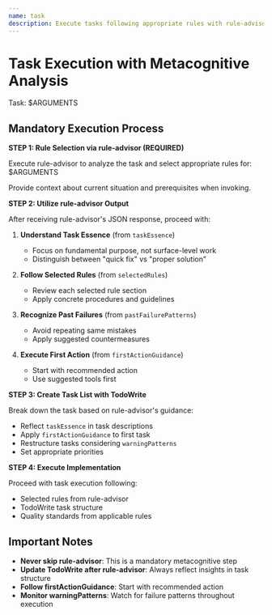 ```yaml
---
name: task
description: Execute tasks following appropriate rules with rule-advisor metacognition
---
```


# Task Execution with Metacognitive Analysis

Task: $ARGUMENTS

## Mandatory Execution Process

**STEP 1: Rule Selection via rule-advisor (REQUIRED)**

Execute rule-advisor to analyze the task and select appropriate rules for: $ARGUMENTS

Provide context about current situation and prerequisites when invoking.

**STEP 2: Utilize rule-advisor Output**

After receiving rule-advisor's JSON response, proceed with:

1. **Understand Task Essence** (from `taskEssence`)
   - Focus on fundamental purpose, not surface-level work
   - Distinguish between "quick fix" vs "proper solution"

2. **Follow Selected Rules** (from `selectedRules`)
   - Review each selected rule section
   - Apply concrete procedures and guidelines

3. **Recognize Past Failures** (from `pastFailurePatterns`)
   - Avoid repeating same mistakes
   - Apply suggested countermeasures

4. **Execute First Action** (from `firstActionGuidance`)
   - Start with recommended action
   - Use suggested tools first

**STEP 3: Create Task List with TodoWrite**

Break down the task based on rule-advisor's guidance:
- Reflect `taskEssence` in task descriptions
- Apply `firstActionGuidance` to first task
- Restructure tasks considering `warningPatterns`
- Set appropriate priorities

**STEP 4: Execute Implementation**

Proceed with task execution following:
- Selected rules from rule-advisor
- TodoWrite task structure
- Quality standards from applicable rules

## Important Notes

- **Never skip rule-advisor**: This is a mandatory metacognitive step
- **Update TodoWrite after rule-advisor**: Always reflect insights in task structure
- **Follow firstActionGuidance**: Start with recommended action
- **Monitor warningPatterns**: Watch for failure patterns throughout execution